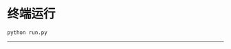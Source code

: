 # 终端运行

```shell
python run.py
```
***********************************************************************************************************************************************************************************************************************************************************************************************************************************************************************************************************************************************************************************************************************************************************************